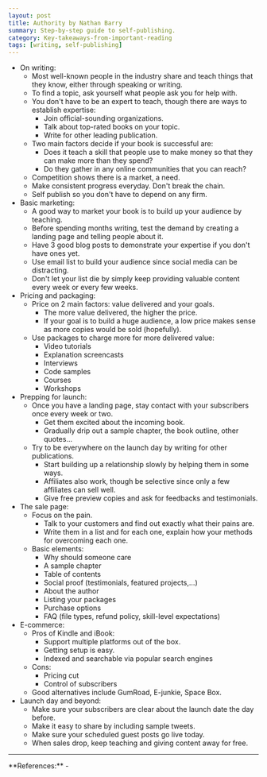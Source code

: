 ```yaml
---
layout: post
title: Authority by Nathan Barry
summary: Step-by-step guide to self-publishing.
category: Key-takeaways-from-important-reading
tags: [writing, self-publishing]
---
```


- On writing:
  - Most well-known people in the industry share and teach things that they know, either through speaking or writing.
  - To find a topic, ask yourself what people ask you for help with.
  - You don't have to be an expert to teach, though there are ways to establish expertise:
    - Join official-sounding organizations.
    - Talk about top-rated books on your topic.
    - Write for other leading publication.
  - Two main factors decide if your book is successful are:
    - Does it teach a skill that people use to make money so that they can make more than they spend?
    - Do they gather in any online communities that you can reach?
  - Competition shows there is a market, a need.
  - Make consistent progress everyday. Don't break the chain.
  - Self publish so you don't have to depend on any firm.
- Basic marketing:
  - A good way to market your book is to build up your audience by teaching.
  - Before spending months writing, test the demand by creating a landing page and telling people about it.
  - Have 3 good blog posts to demonstrate your expertise if you don't have ones yet.
  - Use email list to build your audience since social media can be distracting.
  - Don't let your list die by simply keep providing valuable content every week or every few weeks.
- Pricing and packaging:
  - Price on 2 main factors: value delivered and your goals.
    - The more value delivered, the higher the price.
    - If your goal is to build a huge audience, a low price makes sense as more copies would be sold (hopefully).
  - Use packages to charge more for more delivered value:
    - Video tutorials
    - Explanation screencasts
    - Interviews
    - Code samples
    - Courses
    - Workshops
- Prepping for launch:
  - Once you have a landing page, stay contact with your subscribers once every week or two.
    - Get them excited about the incoming book.
    - Gradually drip out a sample chapter, the book outline, other quotes...
  - Try to be everywhere on the launch day by writing for other publications.
    - Start building up a relationship slowly by helping them in some ways.
    - Affiliates also work, though be selective since only a few affiliates can sell well.
    - Give free preview copies and ask for feedbacks and testimonials.
- The sale page:
  - Focus on the pain.
    - Talk to your customers and find out exactly what their pains are.
    - Write them in a list and for each one, explain how your methods for overcoming each one.
  - Basic elements:
    - Why should someone care
    - A sample chapter
    - Table of contents
    - Social proof (testimonials, featured projects,...)
    - About the author
    - Listing your packages
    - Purchase options
    - FAQ (file types, refund policy, skill-level expectations)
- E-commerce:
  - Pros of Kindle and iBook:
    - Support multiple platforms out of the box.
    - Getting setup is easy.
    - Indexed and searchable via popular search engines
  - Cons:
    - Pricing cut
    - Control of subscribers
  - Good alternatives include GumRoad, E-junkie, Space Box.
- Launch day and beyond:
  - Make sure your subscribers are clear about the launch date the day before.
  - Make it easy to share by including sample tweets.
  - Make sure your scheduled guest posts go live today.
  - When sales drop, keep teaching and giving content away for free.

<hr>
**References:**
- <https://nathanbarry.com/authority/>
